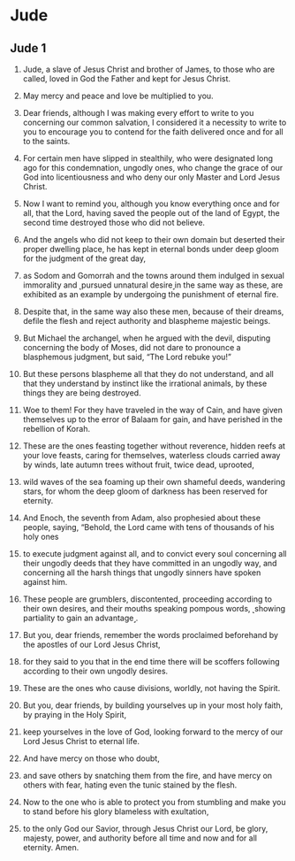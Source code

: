 # Jude

## Jude 1

1. Jude, a slave of Jesus Christ and brother of James, to those who are called, loved in God the Father and kept for Jesus Christ.

2. May mercy and peace and love be multiplied to you.

3. Dear friends, although I was making every effort to write to you concerning our common salvation, I considered it a necessity to write to you to encourage you to contend for the faith delivered once and for all to the saints.

4. For certain men have slipped in stealthily, who were designated long ago for this condemnation, ungodly ones, who change the grace of our God into licentiousness and who deny our only Master and Lord Jesus Christ.

5. Now I want to remind you, although you know everything once and for all, that the Lord, having saved the people out of the land of Egypt, the second time destroyed those who did not believe.

6. And the angels who did not keep to their own domain but deserted their proper dwelling place, he has kept in eternal bonds under deep gloom for the judgment of the great day,

7. as Sodom and Gomorrah and the towns around them indulged in sexual immorality and ˻pursued unnatural desire˼in the same way as these, are exhibited as an example by undergoing the punishment of eternal fire.

8. Despite that, in the same way also these men, because of their dreams, defile the flesh and reject authority and blaspheme majestic beings.

9. But Michael the archangel, when he argued with the devil, disputing concerning the body of Moses, did not dare to pronounce a blasphemous judgment, but said, “The Lord rebuke you!”

10. But these persons blaspheme all that they do not understand, and all that they understand by instinct like the irrational animals, by these things they are being destroyed.

11. Woe to them! For they have traveled in the way of Cain, and have given themselves up to the error of Balaam for gain, and have perished in the rebellion of Korah.

12. These are the ones feasting together without reverence, hidden reefs at your love feasts, caring for themselves, waterless clouds carried away by winds, late autumn trees without fruit, twice dead, uprooted,

13. wild waves of the sea foaming up their own shameful deeds, wandering stars, for whom the deep gloom of darkness has been reserved for eternity.

14. And Enoch, the seventh from Adam, also prophesied about these people, saying, “Behold, the Lord came with tens of thousands of his holy ones

15. to execute judgment against all, and to convict every soul concerning all their ungodly deeds that they have committed in an ungodly way, and concerning all the harsh things that ungodly sinners have spoken against him.

16. These people are grumblers, discontented, proceeding according to their own desires, and their mouths speaking pompous words, ˻showing partiality to gain an advantage˼.

17. But you, dear friends, remember the words proclaimed beforehand by the apostles of our Lord Jesus Christ,

18. for they said to you that in the end time there will be scoffers following according to their own ungodly desires.

19. These are the ones who cause divisions, worldly, not having the Spirit.

20. But you, dear friends, by building yourselves up in your most holy faith, by praying in the Holy Spirit,

21. keep yourselves in the love of God, looking forward to the mercy of our Lord Jesus Christ to eternal life.

22. And have mercy on those who doubt,

23. and save others by snatching them from the fire, and have mercy on others with fear, hating even the tunic stained by the flesh.

24. Now to the one who is able to protect you from stumbling and make you to stand before his glory blameless with exultation,

25. to the only God our Savior, through Jesus Christ our Lord, be glory, majesty, power, and authority before all time and now and for all eternity. Amen.

